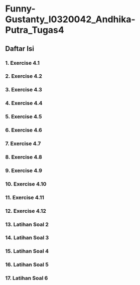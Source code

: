 # Funny-Gustanty_I0320042_Andhika-Putra_Tugas4

## Daftar Isi

### 1. Exercise 4.1
### 2. Exercise 4.2
### 3. Exercise 4.3
### 4. Exercise 4.4
### 5. Exercise 4.5
### 6. Exercise 4.6
### 7. Exercise 4.7
### 8. Exercise 4.8
### 9. Exercise 4.9
### 10. Exercise 4.10
### 11. Exercise 4.11
### 12. Exercise 4.12
### 13. Latihan Soal 2
### 14. Latihan Soal 3
### 15. Latihan Soal 4
### 16. Latihan Soal 5
### 17. Latihan Soal 6